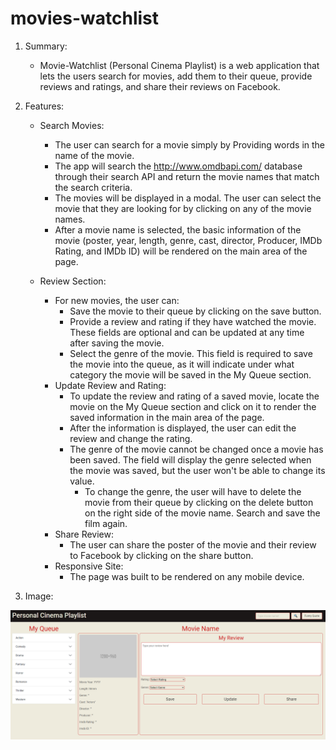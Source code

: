 # movies-watchlist

1. Summary:
    * Movie-Watchlist (Personal Cinema Playlist) is a web application that lets the users search for movies, add them to their queue, provide reviews and ratings, and share their reviews on Facebook.

2. Features:
    * Search Movies:
        - The user can search for a movie simply by Providing words in the name of the movie.
        - The app will search the http://www.omdbapi.com/ database through their search API and return the movie names that match the search criteria.
        - The movies will be displayed in a modal. The user can select the movie that they are looking for by clicking on any of the movie names.
        - After a movie name is selected, the basic information of the movie (poster, year, length, genre, cast, director, Producer, IMDb Rating, and IMDb ID) will be rendered on the main area of the page.

    * Review Section:
        - For new movies, the user can:
            - Save the movie to their queue by clicking on the save button.
            - Provide a review and rating if they have watched the movie. These fields are optional and can be updated at any time after saving the movie.
            - Select the genre of the movie. This field is required to save the movie into the queue, as it will indicate under what category the movie will be saved in the My Queue section.
        - Update Review and Rating:
            - To update the review and rating of a saved movie, locate the movie on the My Queue section and click on it to render the saved information in the main area of the page.
            - After the information is displayed, the user can edit the review and change the rating.
            - The genre of the movie cannot be changed once a movie has been saved. The field will display the genre selected when the movie was saved, but the user won't be able to change its value.
                - To change the genre, the user will have to delete the movie from their queue by clicking on the delete button on the right side of the movie name. Search and save the film again.
        - Share Review:
            - The user can share the poster of the movie and their review to Facebook by clicking on the share button.
      * Responsive Site:
        - The page was built to be rendered on any mobile device.

3. Image:

![](assets/images/movie-watchlist.png)
